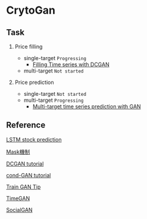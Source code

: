 # CrytoGan

## Task

1. Price filling
   - single-target `Progressing`
      - [Filling Time series with DCGAN](https://github.com/WaterSo0910/CryptoGan/tree/main/cond-dcgan)
   - multi-target `Not started`

2. Price prediction
   - single-target `Not started`
   - multi-target `Progressing`
      - [Multi-target time series prediction with GAN](https://github.com/WaterSo0910/CryptoGan/tree/main/sgan)

## Reference

[LSTM stock prediction](https://www.projectpro.io/article/stock-price-prediction-using-machine-learning-project/571)

[Mask機制](https://ifwind.github.io/2021/08/17/Transformer%E7%9B%B8%E5%85%B3%E2%80%94%E2%80%94%EF%BC%887%EF%BC%89Mask%E6%9C%BA%E5%88%B6/#self-attention%E4%B8%AD%E7%9A%84padding-mask)

[DCGAN tutorial](https://pytorch.org/tutorials/beginner/basics/data_tutorial.html)

[cond-GAN tutorial](https://towardsdatascience.com/using-conditional-deep-convolutional-gans-to-generate-custom-faces-from-text-descriptions-e18cc7b8821)

[Train GAN Tip](https://medium.com/intel-student-ambassadors/tips-on-training-your-gans-faster-and-achieve-better-results-9200354acaa5)

[TimeGAN](https://proceedings.neurips.cc/paper/2019/file/c9efe5f26cd17ba6216bbe2a7d26d490-Paper.pdf)

[SocialGAN](https://openaccess.thecvf.com/content_cvpr_2018/papers/Gupta_Social_GAN_Socially_CVPR_2018_paper.pdf)
